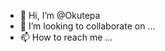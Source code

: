 - 👋 Hi, I’m @Okutepa
- 💞️ I’m looking to collaborate on ...
- 📫 How to reach me ...

<!---
Okutepa/Okutepa is a ✨ special ✨ repository because its `README.md` (this file) appears on your GitHub profile.
You can click the Preview link to take a look at your changes.
--->
